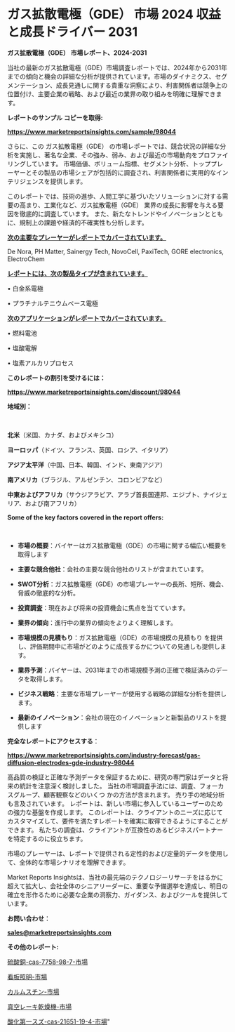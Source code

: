 # ガス拡散電極（GDE） 市場 2024 収益と成長ドライバー 2031

<strong>ガス拡散電極（GDE） 市場レポート、2024-2031</strong>

当社の最新のガス拡散電極（GDE）市場調査レポートでは、2024年から2031年までの傾向と機会の詳細な分析が提供されています。市場のダイナミクス、セグメンテーション、成長見通しに関する貴重な洞察により、利害関係者は競争上の位置付け、主要企業の戦略、および最近の業界の取り組みを明確に理解できます。



<strong>レポートのサンプル コピーを取得:</strong> <a href=https://www.marketreportsinsights.com/sample/98044>

<strong><u>https://www.marketreportsinsights.com/sample/98044</u></strong></a>

さらに、この ガス拡散電極（GDE） の市場レポートでは、競合状況の詳細な分析を実施し、著名な企業、その強み、弱み、および最近の市場動向をプロファイリングしています。 市場価値、ボリューム指標、セグメント分析、トッププレーヤーとその製品の市場シェアが包括的に調査され、利害関係者に実用的なインテリジェンスを提供します。

このレポートでは、技術の進歩、人間工学に基づいたソリューションに対する需要の高まり、工業化など、ガス拡散電極（GDE） 業界の成長に影響を与える要因を徹底的に調査しています。 また、新たなトレンドやイノベーションとともに、規制上の課題や経済的不確実性も分析します。



<strong><u>次の主要なプレーヤーがレポートでカバーされています。</u></strong>

De Nora, PH Matter, Sainergy Tech, NovoCell, PaxiTech, GORE electronics, ElectroChem



<strong><u><b>レポートには、次の製品タイプが含まれています。</b></u></strong>

• 白金系電極

• プラチナルテニウムベース電極



<strong><u><b>次のアプリケーションがレポートでカバーされています。</b></u></strong>

• 燃料電池

• 塩酸電解

• 塩素アルカリプロセス



<strong><b>このレポートの割引を受けるには：</b></strong>

<a href=https://www.marketreportsinsights.com/discount/98044>

<strong><u>https://www.marketreportsinsights.com/discount/98044</u></strong></a>



<strong>地域別：</strong>

<strong> </strong>



<strong>北米</strong>（米国、カナダ、およびメキシコ）



<strong>ヨーロッパ</strong>（ドイツ、フランス、英国、ロシア、イタリア）



<strong>アジア太平洋</strong>（中国、日本、韓国、インド、東南アジア）



<strong>南アメリカ</strong>（ブラジル、アルゼンチン、コロンビアなど）



<strong>中東およびアフリカ</strong>（サウジアラビア、アラブ首長国連邦、エジプト、ナイジェリア、および南アフリカ）



<strong>Some of the key factors covered in the report offers:</strong>

<strong> </strong>
<ul>
  <li>

<strong>市場の概要</strong>：バイヤーはガス拡散電極（GDE）の市場に関する幅広い概要を取得します</li>
  <li>

<strong>主要な競合他社</strong>：会社の主要な競合他社のリストが含まれています。</li>
  <li>

<strong>SWOT分析</strong>：ガス拡散電極（GDE）の市場プレーヤーの長所、短所、機会、脅威の徹底的な分析。</li>
  <li>

<strong>投資調査</strong>：現在および将来の投資機会に焦点を当てています。</li>
  <li>

<strong>業界の傾向</strong>：進行中の業界の傾向をよりよく理解します。</li>
  <li>

<strong>市場規模の見積もり</strong>：ガス拡散電極（GDE）の市場規模の見積もり を提供し、評価期間中に市場がどのように成長するかについての見通しも提供します。</li>
  <li>

<strong>業界予測</strong>：バイヤーは、2031年までの市場規模予測の正確で検証済みのデータを取得します。</li>
  <li>

<strong>ビジネス戦略</strong>：主要な市場プレーヤーが使用する戦略の詳細な分析を提供します。</li>
  <li>

<strong>最新のイノベーション</strong>：会社の現在のイノベーションと新製品のリストを提供します</li>
</ul>


<strong>完全なレポートにアクセスする</strong>：

<a href=https://www.marketreportsinsights.com/industry-forecast/gas-diffusion-electrodes-gde-industry-98044>

<strong><u>https://www.marketreportsinsights.com/industry-forecast/gas-diffusion-electrodes-gde-industry-98044</u></strong></a>

高品質の検証と正確な予測データを保証するために、研究の専門家はデータと将来の統計を注意深く検討しました。 当社の市場調査手法には、調査、フォーカスグループ、顧客観察などのいくつ かの方法が含まれます。 売り手の地域分析も言及されています。 レポートは、新しい市場に参入しているユーザーのための強力な基盤を作成します。 このレポートは、クライアントのニーズに応じてカスタマイズして、要件を満たすレポートを確実に取得できるようにすることができます。 私たちの調査は、クライアントが互換性のあるビジネスパートナーを特定するのに役立ちます。

市場のプレーヤーは、レポートで提供される定性的および定量的データを使用して、全体的な市場シナリオを理解できます。

Market Reports Insightsは、当社の最先端のテクノロジーリサーチをはるかに超えて拡大し、会社全体のシニアリーダーに、重要な予備選挙を達成し、明日の確立を形作るために必要な企業の洞察力、ガイダンス、およびツールを提供しています。



<strong><b>お問い合わせ</b></strong>：

<a href=mailto:sales@marketreportsinsights.com>

<strong><u>sales@marketreportsinsights.com</u></strong></a>



<strong>その他のレポート:</strong>

<a href=https://www.linkedin.com/pulse/硫酸銅-cas-7758-98-7-市場-2023-swot-分析と成長率-tknnf/>硫酸銅-cas-7758-98-7-市場</a>

<a href=https://www.linkedin.com/pulse/看板照明-市場-2023-新興市場-将来の動向と市場需要-2030-mnxff/>看板照明-市場</a>

<a href=https://www.linkedin.com/pulse/カルムスチン-市場-2023-推進要因と成長機会-2030-trend-tracking-toolbox-24-analysis-swo8f/>カルムスチン-市場</a>

<a href=https://www.linkedin.com/pulse/真空レーキ乾燥機-市場-2023-推進要因と成長機会-2030-trend-tracking-toolbox-24-analysis-qijmf/>真空レーキ乾燥機-市場</a>

<a href=https://www.linkedin.com/pulse/酸化第一スズ-cas-21651-19-4-市場-2023-swot-ekbhf/>酸化第一スズ-cas-21651-19-4-市場</a>"

